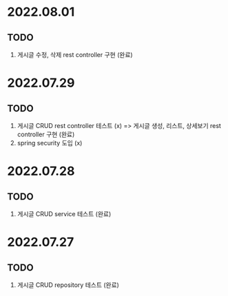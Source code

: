 # 2022.08.01
## TODO
 1. 게시글 수정, 삭제 rest controller 구현 (완료)

# 2022.07.29
## TODO
 1. 게시글 CRUD rest controller 테스트 (x) => 게시글 생성, 리스트, 상세보기 rest controller 구현 (완료)
 2. spring security 도입 (x)

# 2022.07.28
## TODO
 1. 게시글 CRUD service 테스트 (완료)

# 2022.07.27
## TODO
 1. 게시글 CRUD repository 테스트 (완료)